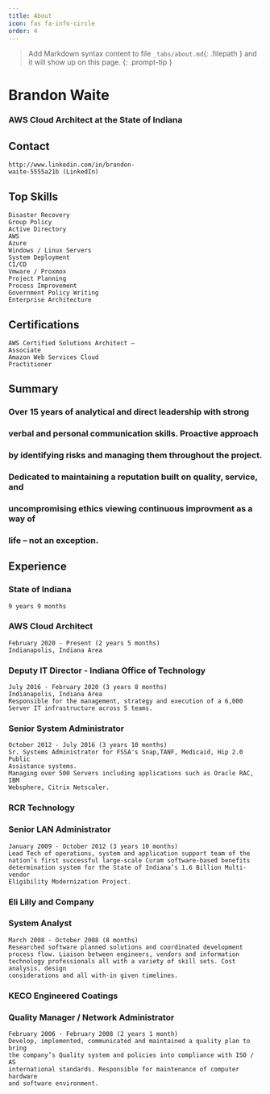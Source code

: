 ```yaml
---
title: About
icon: fas fa-info-circle
order: 4
---
```


> Add Markdown syntax content to file `_tabs/about.md`{: .filepath } and it will show up on this page.
{: .prompt-tip }

# Brandon Waite
### AWS Cloud Architect at the State of Indiana

## Contact

```
http://www.linkedin.com/in/brandon-
waite-5555a21b (LinkedIn)
```
## Top Skills

```
Disaster Recovery
Group Policy
Active Directory
AWS
Azure
Windows / Linux Servers
System Deployment
CI/CD
Vmware / Proxmox
Project Planning
Process Improvement
Government Policy Writing
Enterprise Architecture
```
## Certifications

```
AWS Certified Solutions Architect –
Associate
Amazon Web Services Cloud
Practitioner
```

## Summary

### Over 15 years of analytical and direct leadership with strong

### verbal and personal communication skills. Proactive approach

### by identifying risks and managing them throughout the project.

### Dedicated to maintaining a reputation built on quality, service, and

### uncompromising ethics viewing continuous improvment as a way of

### life – not an exception.

## Experience

### State of Indiana

```
9 years 9 months
```
### AWS Cloud Architect

```
February 2020 - Present (2 years 5 months)
Indianapolis, Indiana Area
```
### Deputy IT Director - Indiana Office of Technology

```
July 2016 - February 2020 (3 years 8 months)
Indianapolis, Indiana Area
Responsible for the management, strategy and execution of a 6,000 Server IT infrastructure across 5 teams.
```
### Senior System Administrator

```
October 2012 - July 2016 (3 years 10 months)
Sr. Systems Administrator for FSSA's Snap,TANF, Medicaid, Hip 2.0 Public
Assistance systems.
Managing over 500 Servers including applications such as Oracle RAC, IBM
Websphere, Citrix Netscaler.
```
### RCR Technology

### Senior LAN Administrator

```
January 2009 - October 2012 (3 years 10 months)
Lead Tech of operations, system and application support team of the
nation’s first successful large-scale Curam software-based benefits
determination system for the State of Indiana’s 1.6 Billion Multi-vendor
Eligibility Modernization Project.
```

### Eli Lilly and Company

### System Analyst

```
March 2008 - October 2008 (8 months)
Researched software planned solutions and coordinated development
process flow. Liaison between engineers, vendors and information
technology professionals all with a variety of skill sets. Cost analysis, design
considerations and all with-in given timelines.
```
### KECO Engineered Coatings

### Quality Manager / Network Administrator

```
February 2006 - February 2008 (2 years 1 month)
Develop, implemented, communicated and maintained a quality plan to bring
the company’s Quality system and policies into compliance with ISO / AS
international standards. Responsible for maintenance of computer hardware
and software environment.
```